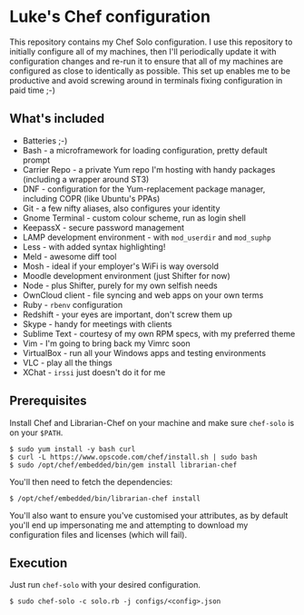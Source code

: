 Luke's Chef configuration
=========================

This repository contains my Chef Solo configuration. I use this repository to
initially configure all of my machines, then I'll periodically update it with
configuration changes and re-run it to ensure that all of my machines are
configured as close to identically as possible. This set up enables me to be
productive and avoid screwing around in terminals fixing configuration in paid
time ;-)

What's included
---------------

* Batteries ;-)
* Bash - a microframework for loading configuration, pretty default prompt
* Carrier Repo - a private Yum repo I'm hosting with handy packages (including
  a wrapper around ST3)
* DNF - configuration for the Yum-replacement package manager, including COPR
  (like Ubuntu's PPAs)
* Git - a few nifty aliases, also configures your identity
* Gnome Terminal - custom colour scheme, run as login shell
* KeepassX - secure password management
* LAMP development environment - with ```mod_userdir``` and ```mod_suphp```
* Less - with added syntax highlighting!
* Meld - awesome diff tool
* Mosh - ideal if your employer's WiFi is way oversold
* Moodle development environment (just Shifter for now)
* Node - plus Shifter, purely for my own selfish needs
* OwnCloud client - file syncing and web apps on your own terms
* Ruby - ```rbenv``` configuration
* Redshift - your eyes are important, don't screw them up
* Skype - handy for meetings with clients
* Sublime Text - courtesy of my own RPM specs, with my preferred theme
* Vim - I'm going to bring back my Vimrc soon
* VirtualBox - run all your Windows apps and testing environments
* VLC - play all the things
* XChat - ```irssi``` just doesn't do it for me

Prerequisites
-------------

Install Chef and Librarian-Chef on your machine and make sure ```chef-solo```
is on your ```$PATH```.

    $ sudo yum install -y bash curl
    $ curl -L https://www.opscode.com/chef/install.sh | sudo bash
    $ sudo /opt/chef/embedded/bin/gem install librarian-chef

You'll then need to fetch the dependencies:

    $ /opt/chef/embedded/bin/librarian-chef install

You'll also want to ensure you've customised your attributes, as by default
you'll end up impersonating me and attempting to download my configuration files
and licenses (which will fail).

Execution
---------

Just run ```chef-solo``` with your desired configuration.

    $ sudo chef-solo -c solo.rb -j configs/<config>.json
